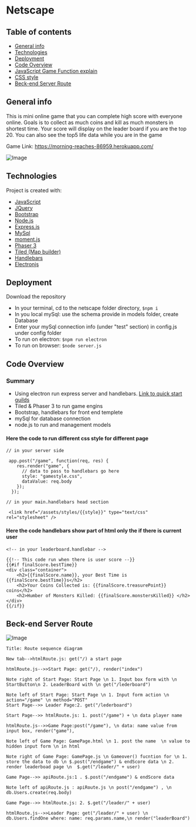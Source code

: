 # Netscape

## Table of contents

- [General info](#general-info)
- [Technologies](#Technologies)
- [Deployment](#Deployment)
- [Code Overview](#Code-Overview)
- [JavaScript Game Function explain](#JavaScript-Function-explain)
- [CSS style](#CSS-style)
- [Beck-end Server Route](#Beck-end-Server-Route)

## General info

This is mini online game that you can complete high score with everyone online. Goals is to collect as much coins and kill as much monsters in shortest time. Your score will display on the leader board if you are the top 20. You can also see the top5 life data while you are in the game

Game Link: https://morning-reaches-86959.herokuapp.com/

![Image](public/assets/images/frontgif.gif)

## Technologies

Project is created with:

- [JavaScript](https://www.javascript.com/)
- [JQuery](https://jquery.com/)
- [Bootstrap](https://getbootstrap.com/)
- [Node.js](https://nodejs.org/)
- [Express.js](https://expressjs.com/)
- [MySql](https://www.mysql.com/)
- [moment.js](https://momentjs.com/)
- [Phaser 3](https://phaser.io/phaser3)
- [Tiled (Map builder)](https://www.mapeditor.org/)
- [Handlebars](https://handlebarsjs.com/)
- [Electronjs](https://electronjs.org/)

## Deployment

Download the repository

- In your terminal, cd to the netscape folder directory, `$npm i`
- In you local mySql: use the schema provide in models folder, create Database
- Enter your mySql connection info (under "test" section) in config.js under config folder
- To run on electron: `$npm run electron`
- To run on browser: `$node server.js`

## Code Overview

### Summary

- Using electron run express server and handlebars. [Link to quick start guilds](https://github.com/joshjcarrier/electron-express-quick-start)
- Tiled & Phaser 3 to run game engins
- Bootstrap, handlebars for front end templete
- mySql for database connection
- node.js to run and management models

#### Here the code to run different css style for different page

```
// in your server side

 app.post("/game", function(req, res) {
    res.render("game", {
      // data to pass to handlebars go here
      style: "gamestyle.css",
      dataValue: req.body
    });
  });

// in your main.handlebars head section

 <link href="/assets/styles/{{style}}" type="text/css" rel="stylesheet" />
```

#### Here the code handlebars show part of html only the if there is current user

```
<!-- in your leaderboard.handlebar -->

{{!-- This code run when there is user score --}}
{{#if finalScore.bestTime}}
<div class="container">
    <h2>{{finalScore.name}}, your Best Time is {{finalScore.bestTime}}s</h2>
    <h2>Your Coins Collected is: {{finalScore.treasurePoint}} coins</h2>
    <h2>Humber of Monsters Killed: {{finalScore.monstersKilled}} </h2>
</div>
{{/if}}

```

## Beck-end Server Route

![Image](public/assets/images/sequence_diagram.PNG)

```sequence {theme="hand"}
Title: Route sequence diagram

New tab-->htmlRoute.js: get("/) a start page

htmlRoute.js-->>Start Page: get("/), render("index")

Note right of Start Page: Start Page \n 1. Input box form with \n StartButton\n 2. LeaderBoard with \n get("/lederboard")

Note left of Start Page: Start Page \n 1. Input form action \n action="/game" \n method="POST"
Start Page-->> Leader Page:2. get("/lederboard")

Start Page-->> htmlRoute.js: 1. post("/game") + \n data player name

htmlRoute.js-->>Game Page:post("/game"), \n data: name value from input box, render("game"),

Note left of Game Page: GamePage.html \n 1. post the name  \n value to hidden input form \n in html

Note right of Game Page: GamePage.js \n Gameover() fucntion for \n 1. store the data to db \n $.post("/endgame") & endScore data \n 2. render leaderboad page \n  $.get("/leader/" + user)

Game Page-->> apiRoute.js:1 . $.post("/endgame") & endScore data

Note left of apiRoute.js : apiRoute.js \n post("/endgame") , \n db.Users.create(req.body)

Game Page-->> htmlRoute.js: 2. $.get("/leader/" + user)

htmlRoute.js-->>Leader Page: get("/leader/" + user) \n db.Users.findOne where: name: req.params.name,\n render("leaderBoard")

```

